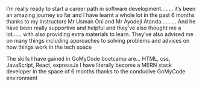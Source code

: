 I’m really ready to start a career path in software development…….. it’s been an amazing journey so far and I have learnt a whole lot in the past 6 months thanks to my instructors Mr Usman Oni and Mr Ayodeji Atanda………. And he have been really supportive and helpful and they’ve also thought me a lot…… with also providing extra materials to learn.
They’ve also advised me on many things including approaches to solving problems and advices on how things work in the tech space 

The skills I have gained in GoMyCode bootcamp are…
HTML, css, JavaScript, React, expressJs 
I have literally become a MERN stack developer in the space of 6 months thanks to the conducive GoMyCode environment
